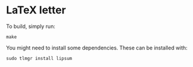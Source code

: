 # LaTeX letter

To build, simply run:

```
make
```

You might need to install some dependencies. These can be installed with:

```
sudo tlmgr install lipsum
```

